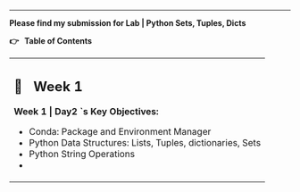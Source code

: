 
---

**Please find my submission for Lab | Python Sets, Tuples, Dicts**


**👉 **&nbsp;** Table of Contents**

<table>
  <tr>
   <td colspan="5" > <h2>📅 &nbsp;  <strong>Week 1</strong></h2>
<p>
<strong>Week 1 | Day2 `s Key Objectives:</strong>
<ul>

<li>Conda: Package and Environment Manager

<li>Python Data Structures: Lists, Tuples, dictionaries, Sets

<li>Python String Operations
  <li>
  <ul>